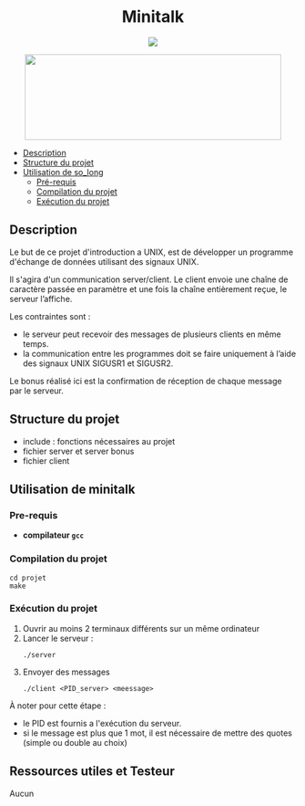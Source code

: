 <h1 align="center">Minitalk</h1>
<p align="center">
	<img src="https://img.shields.io/badge/C-00599C?style=for-the-badge&logo=c&logoColor=white" />
</p>
<div align="center">
	<img src="./minitalk_demo.gif" width="450" height="150" />
</div>

- [Description](#description)
- [Structure du projet](#structure-du-projet)
- [Utilisation de so_long](#utilisation-de-so_long)
	- [Pré-requis](#pre-requis)
	- [Compilation du projet](#compilation-du-projet)
	- [Exécution du projet](#exécution-du-projet)

## Description

Le but de ce projet d'introduction a UNIX, est de développer un programme d'échange de données utilisant des signaux UNIX.

Il s'agira d'un communication server/client.
Le client envoie une chaîne de caractère passée en paramètre et une fois la chaîne entièrement reçue, le serveur l’affiche.

Les contraintes sont :
- le serveur peut recevoir des messages de plusieurs clients en même temps.
- la communication entre les programmes doit se faire uniquement à l’aide des signaux UNIX SIGUSR1 et SIGUSR2.

Le bonus réalisé ici est la confirmation de réception de chaque message par le serveur.

## Structure du projet
- include : fonctions nécessaires au projet
- fichier server et server bonus
- fichier client

## Utilisation de minitalk

### Pre-requis

* **compilateur `gcc`**

### Compilation du projet
```shell
cd projet
make
```
### Exécution du projet
1. Ouvrir au moins 2 terminaux différents sur un même ordinateur
2. Lancer le serveur :
    ```shell
    ./server
    ```
3. Envoyer des messages
    ```shell
    ./client <PID_server> <meessage>
    ```

À noter pour cette étape :
- le PID est fournis a l'exécution du serveur.
- si le message est plus que 1 mot, il est nécessaire de mettre des quotes (simple ou double au choix)

## Ressources utiles et Testeur
Aucun